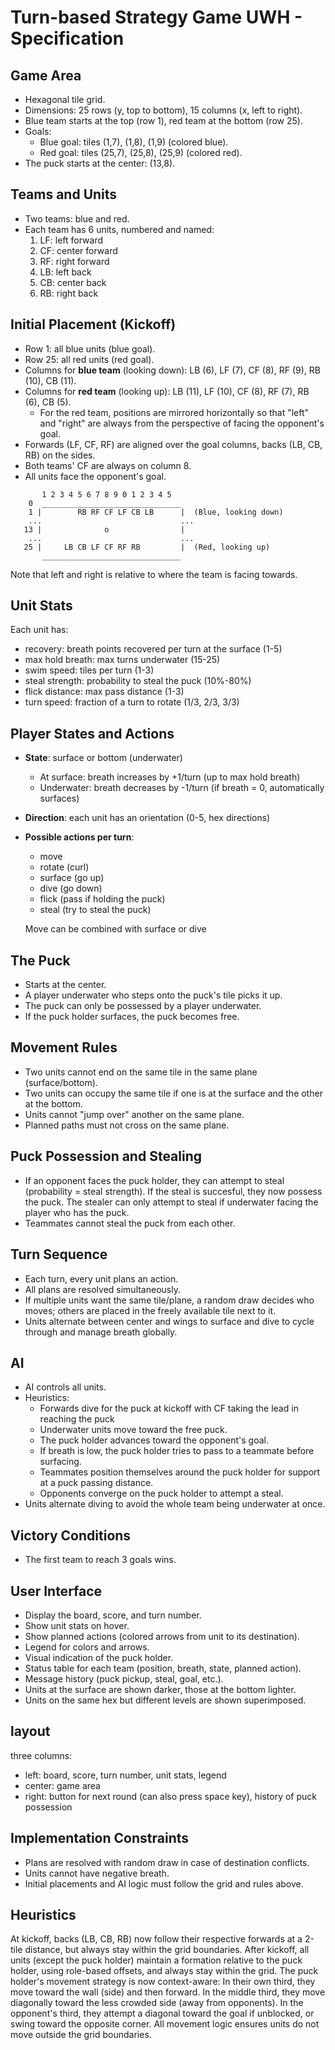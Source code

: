 # Turn-based Strategy Game UWH - Specification

## Game Area

- Hexagonal tile grid.
- Dimensions: 25 rows (y, top to bottom), 15 columns (x, left to right).
- Blue team starts at the top (row 1), red team at the bottom (row 25).
- Goals:
  - Blue goal: tiles (1,7), (1,8), (1,9) (colored blue).
  - Red goal: tiles (25,7), (25,8), (25,9) (colored red).
- The puck starts at the center: (13,8).

## Teams and Units

- Two teams: blue and red.
- Each team has 6 units, numbered and named:
  1. LF: left forward
  2. CF: center forward
  3. RF: right forward
  4. LB: left back
  5. CB: center back
  6. RB: right back

## Initial Placement (Kickoff)

- Row 1: all blue units (blue goal).
- Row 25: all red units (red goal).
- Columns for **blue team** (looking down): LB (6), LF (7), CF (8), RF (9), RB (10), CB (11).
- Columns for **red team** (looking up): LB (11), LF (10), CF (8), RF (7), RB (6), CB (5).
  - For the red team, positions are mirrored horizontally so that "left" and "right" are always from the perspective of facing the opponent's goal.
- Forwards (LF, CF, RF) are aligned over the goal columns, backs (LB, CB, RB) on the sides.
- Both teams' CF are always on column 8.
- All units face the opponent's goal.

```
       1 2 3 4 5 6 7 8 9 0 1 2 3 4 5
    0  _______________________________
    1 |        RB RF CF LF CB LB      |  (Blue, looking down)
    ...                               ...
   13 |              o                |
    ...                               ...
   25 |     LB CB LF CF RF RB         |  (Red, looking up)
       _______________________________
```

Note that left and right is relative to where the team is facing towards.

## Unit Stats

Each unit has:

- recovery: breath points recovered per turn at the surface (1-5)
- max hold breath: max turns underwater (15-25)
- swim speed: tiles per turn (1-3)
- steal strength: probability to steal the puck (10%-80%)
- flick distance: max pass distance (1-3)
- turn speed: fraction of a turn to rotate (1/3, 2/3, 3/3)

## Player States and Actions

- **State**: surface or bottom (underwater)
  - At surface: breath increases by +1/turn (up to max hold breath)
  - Underwater: breath decreases by -1/turn (if breath = 0, automatically surfaces)
- **Direction**: each unit has an orientation (0-5, hex directions)
- **Possible actions per turn**:
  - move
  - rotate (curl)
  - surface (go up)
  - dive (go down)
  - flick (pass if holding the puck)
  - steal (try to steal the puck)

  Move can be combined with surface or dive

## The Puck

- Starts at the center.
- A player underwater who steps onto the puck's tile picks it up.
- The puck can only be possessed by a player underwater.
- If the puck holder surfaces, the puck becomes free.

## Movement Rules

- Two units cannot end on the same tile in the same plane (surface/bottom).
- Two units can occupy the same tile if one is at the surface and the other at the bottom.
- Units cannot "jump over" another on the same plane.
- Planned paths must not cross on the same plane.

## Puck Possession and Stealing

- If an opponent faces the puck holder, they can attempt to steal (probability = steal strength). If the steal is succesful, they now possess the puck. The stealer can only attempt to steal if underwater facing the player who has the puck.
- Teammates cannot steal the puck from each other.

## Turn Sequence

- Each turn, every unit plans an action.
- All plans are resolved simultaneously.
- If multiple units want the same tile/plane, a random draw decides who moves; others are placed in the freely available tile next to it.
- Units alternate between center and wings to surface and dive to cycle through and manage breath globally.

## AI

- AI controls all units.
- Heuristics:
  - Forwards dive for the puck at kickoff with CF taking the lead in reaching the puck
  - Underwater units move toward the free puck.
  - The puck holder advances toward the opponent's goal.
  - If breath is low, the puck holder tries to pass to a teammate before surfacing.
  - Teammates position themselves around the puck holder for support at a puck passing distance.
  - Opponents converge on the puck holder to attempt a steal.
- Units alternate diving to avoid the whole team being underwater at once.

## Victory Conditions

- The first team to reach 3 goals wins.

## User Interface

- Display the board, score, and turn number.
- Show unit stats on hover.
- Show planned actions (colored arrows from unit to its destination).
- Legend for colors and arrows.
- Visual indication of the puck holder.
- Status table for each team (position, breath, state, planned action).
- Message history (puck pickup, steal, goal, etc.).
- Units at the surface are shown darker, those at the bottom lighter.
- Units on the same hex but different levels are shown superimposed.

## layout

three columns:

- left: board, score, turn number, unit stats, legend
- center: game area
- right: button for next round (can also press space key), history of puck possession

## Implementation Constraints

- Plans are resolved with random draw in case of destination conflicts.
- Units cannot have negative breath.
- Initial placements and AI logic must follow the grid and rules above.

## Heuristics

At kickoff, backs (LB, CB, RB) now follow their respective forwards at a 2-tile distance, but always stay within the grid boundaries.
After kickoff, all units (except the puck holder) maintain a formation relative to the puck holder, using role-based offsets, and always stay within the grid.
The puck holder's movement strategy is now context-aware:
In their own third, they move toward the wall (side) and then forward.
In the middle third, they move diagonally toward the less crowded side (away from opponents).
In the opponent's third, they attempt a diagonal toward the goal if unblocked, or swing toward the opposite corner.
All movement logic ensures units do not move outside the grid boundaries.